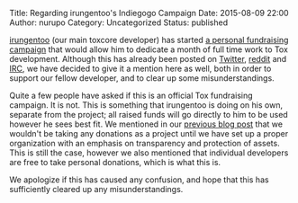 Title: Regarding irungentoo's Indiegogo Campaign
Date: 2015-08-09 22:00
Author: nurupo
Category: Uncategorized
Status: published

[irungentoo](https://github.com/irungentoo) (our main toxcore developer)
has started [a personal fundraising
campaign](https://www.indiegogo.com/projects/toxcore-development) that
would allow him to dedicate a month of full time work to Tox
development. Although this has already been posted
on [Twitter](https://twitter.com/projecttox),
[reddit](https://reddit.com/r/projecttox) and
[IRC](https://wiki.tox.chat/users/community#irc), we have decided to
give it a mention here as well, both in order to support our fellow
developer, and to clear up some misunderstandings.

Quite a few people have asked if this is an official Tox fundraising
campaign. It is not. This is something that irungentoo is doing on his
own, separate from the project; all raised funds will go directly to him
to be used however he sees best fit. We mentioned in our [previous blog
post]({filename}2015-07-11_current-situation-3.en.md) that we
wouldn't be taking any donations as a project until we have set up a
proper organization with an emphasis on transparency and protection of
assets. This is still the case, however we also mentioned that
individual developers are free to take personal donations, which is what
this is.

We apologize if this has caused any confusion, and hope that this has
sufficiently cleared up any misunderstandings.

 
